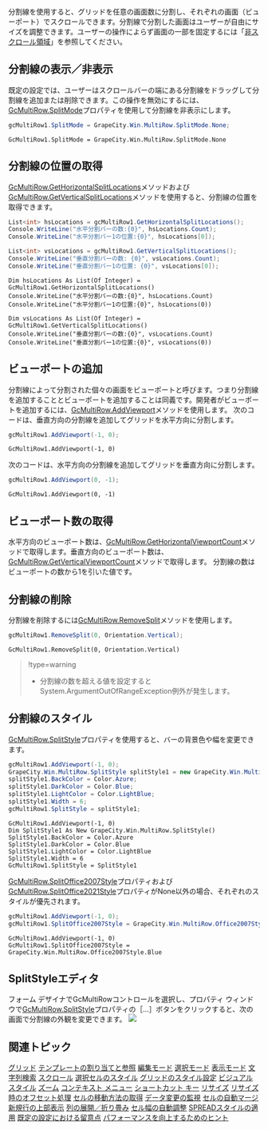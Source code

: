 分割線を使用すると、グリッドを任意の画面数に分割し、それぞれの画面（ビューポート）でスクロールできます。分割線で分割した画面はユーザーが自由にサイズを調整できます。ユーザーの操作によらず画面の一部を固定するには「[非スクロール領域](gcdocsite__documentlink?toc-item-id=9c2ffa5b-afc7-4e48-a7dd-8ea7ed014357)」を参照してください。

## 分割線の表示／非表示

既定の設定では、ユーザーはスクロールバーの端にある分割線をドラッグして分割線を追加または削除できます。この操作を無効にするには、[GcMultiRow.SplitMode](gcdocsite__documentlink?toc-item-id=0299fb0a-c3a3-4bf6-ad2a-a1ca6f1f3307)プロパティを使用して分割線を非表示にします。
```csharp
gcMultiRow1.SplitMode = GrapeCity.Win.MultiRow.SplitMode.None;
```

```vbnet
GcMultiRow1.SplitMode = GrapeCity.Win.MultiRow.SplitMode.None
```

## 分割線の位置の取得

[GcMultiRow.GetHorizontalSplitLocations](gcdocsite__documentlink?toc-item-id=1d9c7585-d7c9-4661-baef-db16cbcbfd54)メソッドおよび[GcMultiRow.GetVerticalSplitLocations](gcdocsite__documentlink?toc-item-id=70c9de2f-efa0-44e8-a0a9-133c12ddc14d)メソッドを使用すると、分割線の位置を取得できます。
```csharp
List<int> hsLocations = gcMultiRow1.GetHorizontalSplitLocations();
Console.WriteLine("水平分割バーの数:{0}", hsLocations.Count);
Console.WriteLine("水平分割バー1の位置:{0}", hsLocations[0]);

List<int> vsLocations = gcMultiRow1.GetVerticalSplitLocations();
Console.WriteLine("垂直分割バーの数: {0}", vsLocations.Count);
Console.WriteLine("垂直分割バー1の位置: {0}", vsLocations[0]);
```

```vbnet
Dim hsLocations As List(Of Integer) = GcMultiRow1.GetHorizontalSplitLocations()
Console.WriteLine("水平分割バーの数:{0}", hsLocations.Count)
Console.WriteLine("水平分割バー1の位置:{0}", hsLocations(0))

Dim vsLocations As List(Of Integer) = GcMultiRow1.GetVerticalSplitLocations()
Console.WriteLine("垂直分割バーの数:{0}", vsLocations.Count)
Console.WriteLine("垂直分割バー1の位置:{0}", vsLocations(0))
```

## ビューポートの追加

分割線によって分割された個々の画面をビューポートと呼びます。つまり分割線を追加することとビューポートを追加することは同義です。開発者がビューポートを追加するには、[GcMultiRow.AddViewport](gcdocsite__documentlink?toc-item-id=912c2cd2-38d7-4cfe-ae8f-26aec4c28b01)メソッドを使用します。
次のコードは、垂直方向の分割線を追加してグリッドを水平方向に分割します。
```csharp
gcMultiRow1.AddViewport(-1, 0);
```

```vbnet
GcMultiRow1.AddViewport(-1, 0)
```
次のコードは、水平方向の分割線を追加してグリッドを垂直方向に分割します。
```csharp
gcMultiRow1.AddViewport(0, -1);
```

```vbnet
GcMultiRow1.AddViewport(0, -1)
```

## ビューポート数の取得

水平方向のビューポート数は、[GcMultiRow.GetHorizontalViewportCount](gcdocsite__documentlink?toc-item-id=5bf7d41a-c307-413d-91f5-9ad2ec28dd34)メソッドで取得します。垂直方向のビューポート数は、[GcMultiRow.GetVerticalViewportCount](gcdocsite__documentlink?toc-item-id=45dc83cb-020e-4613-ac3f-5e186efa2616)メソッドで取得します。
分割線の数はビューポートの数から1を引いた値です。

## 分割線の削除

分割線を削除するには[GcMultiRow.RemoveSplit](gcdocsite__documentlink?toc-item-id=9c33ecf9-cfd6-4098-ae49-791a3b8f1e5d)メソッドを使用します。
```csharp
gcMultiRow1.RemoveSplit(0, Orientation.Vertical);
```

```vbnet
GcMultiRow1.RemoveSplit(0, Orientation.Vertical)
```

> !type=warning
>
> * 分割線の数を超える値を設定するとSystem.ArgumentOutOfRangeException例外が発生します。

## 分割線のスタイル

[GcMultiRow.SplitStyle](gcdocsite__documentlink?toc-item-id=8074b907-2fac-4345-a2ff-412822924c7e)プロパティを使用すると、バーの背景色や幅を変更できます。
```csharp
gcMultiRow1.AddViewport(-1, 0);
GrapeCity.Win.MultiRow.SplitStyle splitStyle1 = new GrapeCity.Win.MultiRow.SplitStyle();
splitStyle1.BackColor = Color.Azure;
splitStyle1.DarkColor = Color.Blue;
splitStyle1.LightColor = Color.LightBlue;
splitStyle1.Width = 6;
gcMultiRow1.SplitStyle = splitStyle1;
```

```vbnet
GcMultiRow1.AddViewport(-1, 0)
Dim SplitStyle1 As New GrapeCity.Win.MultiRow.SplitStyle()
SplitStyle1.BackColor = Color.Azure
SplitStyle1.DarkColor = Color.Blue
SplitStyle1.LightColor = Color.LightBlue
SplitStyle1.Width = 6
GcMultiRow1.SplitStyle = SplitStyle1
```
[GcMultiRow.SplitOffice2007Style](gcdocsite__documentlink?toc-item-id=32ef83c9-8757-4b66-955c-b0103b20d2ed)プロパティおよび[GcMultiRow.SplitOffice2021Style](gcdocsite__documentlink?toc-item-id=dadddba8-5550-4ccb-b9cb-a90b9db93a11)プロパティがNone以外の場合、それぞれのスタイルが優先されます。
```csharp
gcMultiRow1.AddViewport(-1, 0);
gcMultiRow1.SplitOffice2007Style = GrapeCity.Win.MultiRow.Office2007Style.Blue;
```

```vbnet
GcMultiRow1.AddViewport(-1, 0)
GcMultiRow1.SplitOffice2007Style = GrapeCity.Win.MultiRow.Office2007Style.Blue
```

## SplitStyleエディタ

フォーム デザイナでGcMultiRowコントロールを選択し、プロパティ ウィンドウで[GcMultiRow.SplitStyle](gcdocsite__documentlink?toc-item-id=8074b907-2fac-4345-a2ff-412822924c7e)プロパティの［...］ボタンをクリックすると、次の画面で分割線の外観を変更できます。
![](/DOCUMENT_SITE_LINK_PREFIX_HERE/document-site-files/images/f148c511-6e98-4b55-9904-150a375d5825/images/userguide/grid_viewport_splitstyleeditor.png)

## 関連トピック

[グリッド](gcdocsite__documentlink?toc-item-id=87ec6429-c3b9-4564-923f-f7c943ce00b9)
[テンプレートの割り当てと参照](gcdocsite__documentlink?toc-item-id=672f7dc1-1297-4293-87f6-f4d7ae30af83)
[編集モード](gcdocsite__documentlink?toc-item-id=1cd87acc-bf66-4bf7-bf75-b61800b830fb)
[選択モード](gcdocsite__documentlink?toc-item-id=05e1230b-6129-43d3-aa78-5b2cbf48ccba)
[表示モード](gcdocsite__documentlink?toc-item-id=e56c66d1-0481-4f06-a48c-d3c4d03893ef)
[文字列検索](gcdocsite__documentlink?toc-item-id=3b578791-7908-4795-8e61-b9f1e7339d21)
[スクロール](gcdocsite__documentlink?toc-item-id=2647ada3-b90d-4823-adf7-4fa4ef083123)
[選択セルのスタイル](gcdocsite__documentlink?toc-item-id=e04576cc-5bac-410c-9335-0dda134c922f)
[グリッドのスタイル設定](gcdocsite__documentlink?toc-item-id=77b3a184-61f9-4c3b-967b-dbb6f103acf0)
[ビジュアル スタイル](gcdocsite__documentlink?toc-item-id=860edbe2-0af7-4e60-876e-89187c42d483)
[ズーム](gcdocsite__documentlink?toc-item-id=d83eab82-185e-49f9-88b0-0fd8379d92b6)
[コンテキスト メニュー](gcdocsite__documentlink?toc-item-id=cbf794e7-3362-41e9-b625-bd3e8130611b)
[ショートカット キー](gcdocsite__documentlink?toc-item-id=9cdbb6ad-e84e-441f-8f3f-ddd78af7b429)
[リサイズ](gcdocsite__documentlink?toc-item-id=4657f508-867c-455c-81b4-858e8f1d18d7)
[リサイズ時のオフセット処理](gcdocsite__documentlink?toc-item-id=e7471d46-a6b0-47fe-982d-8d4b7561d4e3)
[セルの移動方法の取得](gcdocsite__documentlink?toc-item-id=f3a0271e-fbeb-46ba-aa76-b99352d3e55c)
[データ変更の監視](gcdocsite__documentlink?toc-item-id=1aac18ae-c27c-46f5-bfec-e5872e7d2d1b)
[セルの自動マージ](gcdocsite__documentlink?toc-item-id=1d1e19b2-4282-48a3-ad92-603f73b3cc38)
[新規行の上部表示](gcdocsite__documentlink?toc-item-id=881b6d3e-e4d3-4271-b874-a972e9aef2c8)
[列の展開／折り畳み](gcdocsite__documentlink?toc-item-id=421066a5-9bfa-427f-a980-245ff290f1af)
[セル幅の自動調整](gcdocsite__documentlink?toc-item-id=0fb2df6a-d9df-47d2-8ae9-50185f2c488d)
[SPREADスタイルの適用](gcdocsite__documentlink?toc-item-id=9d7078b7-c6b3-420b-a282-9d08e8135b48)
[既定の設定における留意点](gcdocsite__documentlink?toc-item-id=707e6129-7446-4ccf-9b4b-574225dc0b02)
[パフォーマンスを向上するためのヒント](gcdocsite__documentlink?toc-item-id=78fbc71a-7acb-4af3-ae37-953454f8dece)